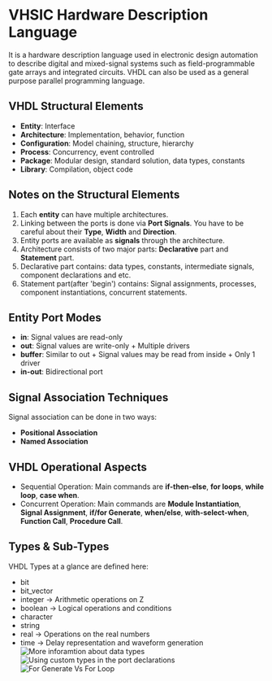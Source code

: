 # VHSIC Hardware Description Language
It is a hardware description language used in electronic design automation to describe digital and mixed-signal systems such as field-programmable gate arrays and integrated circuits. VHDL can also be used as a general purpose parallel programming language.

## VHDL Structural Elements
* **Entity**: Interface
* **Architecture**: Implementation, behavior, function
* **Configuration**: Model chaining, structure, hierarchy
* **Process**: Concurrency, event controlled
* **Package**: Modular design, standard solution, data types, constants
* **Library**: Compilation, object code

## Notes on the Structural Elements
1. Each **entity** can have multiple architectures.
2. Linking between the ports is done via **Port Signals**. You have to be careful about their **Type**, **Width** and **Direction**.
3. Entity ports are available as **signals** through the architecture.
4. Architecture consists of two major parts: **Declarative** part and **Statement** part.
5. Declarative part contains: data types, constants, intermediate signals, component declarations and etc.
6. Statement part(after 'begin') contains: Signal assignments, processes, component instantiations, concurrent statements.

## Entity Port Modes
* **in**: Signal values are read-only
* **out**: Signal values are write-only + Multiple drivers
* **buffer**: Similar to out + Signal values may be read from inside + Only 1 driver
* **in-out**: Bidirectional port

## Signal Association Techniques
Signal association can be done in two ways:
* **Positional Association**
* **Named Association**

## VHDL Operational Aspects
* Sequential Operation: Main commands are **if-then-else**, **for loops**, **while loop**, **case when**.
* Concurrent Operation: Main commands are **Module Instantiation**, **Signal Assignment**, **if/for Generate**, **when/else**, **with-select-when**, **Function Call**, **Procedure Call**.

## Types & Sub-Types
VHDL Types at a glance are defined here:
* bit
* bit_vector
* integer -> Arithmetic operations on Z
* boolean -> Logical operations and conditions
* character
* string
* real -> Operations on the real numbers
* time -> Delay representation and waveform generation
![More inforamtion about data types](https://startingelectronics.org/software/VHDL-CPLD-course/tut13-VHDL-data-types-and-operators/)
![Using custom types in the port declarations](https://stackoverflow.com/questions/16872950/can-custom-types-be-used-in-port-declaration)
![For Generate Vs For Loop](https://stackoverflow.com/questions/26880270/for-generate-inside-process-vhdl)
